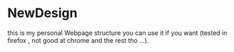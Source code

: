 # NewDesign
this is my personal Webpage structure you can use it if you want (tested in firefox , not good at chrome and the rest tho ...).
